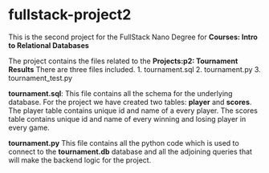 # fullstack-project2

This is the second project for the FullStack Nano Degree for **Courses:
    Intro to Relational Databases**

The project contains the files related to the 
**Projects:p2: Tournament Results**
There are three files included.
	1. tournament.sql
	2. tournament.py
	3. tournament_test.py

**tournament.sql**:
This file contains all the schema for the underlying database. For the project we have created two tables: **player** and **scores**.
The player table contains unique id and name of a every player.
The scores table contains unique id and name of every winning and losing player in every game.

**tournament.py**
This file contains all the python code which is used to connect to the **tournament.db** database and all the adjoining queries that will make the backend logic for the project.



  
